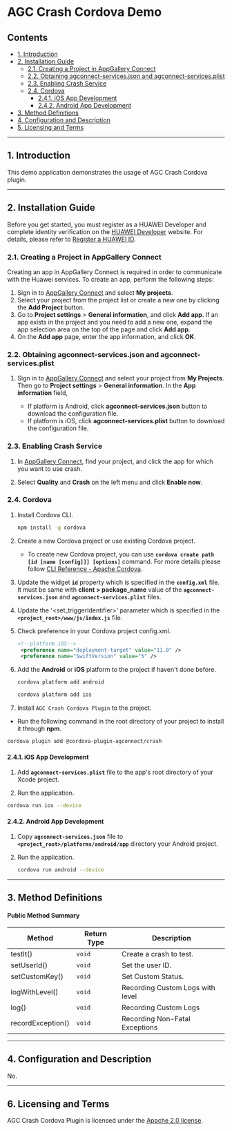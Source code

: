 # AGC Crash Cordova Demo

## Contents

- [1. Introduction](#1-introduction)
- [2. Installation Guide](#2-installation-guide)
  - [2.1. Creating a Project in AppGallery Connect](#21-creating-a-project-in-appgallery-connect)
  - [2.2. Obtaining agconnect-services.json and agconnect-services.plist](#22-obtaining-agconnect-servicesjson-and-agconnect-servicesplist)
  - [2.3. Enabling Crash Service](#24-enabling-crash-service)
  - [2.4. Cordova](#26-cordova)
    - [2.4.1. iOS App Development](#261-ios-app-development)
    - [2.4.2. Android App Development](#262-android-app-development)
- [3. Method Definitions](#3-method-definitions)
- [4. Configuration and Description](#4-configuration-and-description)
- [5. Licensing and Terms](#5-licensing-and-terms)

---

## 1. Introduction

This demo application demonstrates the usage of AGC Crash Cordova plugin.

---

## 2. Installation Guide

Before you get started, you must register as a HUAWEI Developer and complete identity verification on the [HUAWEI Developer](https://developer.huawei.com/consumer/en/) website. For details, please refer to [Register a HUAWEI ID](https://developer.huawei.com/consumer/en/doc/10104).

### 2.1. Creating a Project in AppGallery Connect

Creating an app in AppGallery Connect is required in order to communicate with the Huawei services. To create an app, perform the following steps:

1. Sign in to [AppGallery Connect](https://developer.huawei.com/consumer/en/service/josp/agc/index.html) and select **My projects**.
2. Select your project from the project list or create a new one by clicking the **Add Project** button.
3. Go to **Project settings** > **General information**, and click **Add app**.
   If an app exists in the project and you need to add a new one, expand the app selection area on the top of the page and click **Add app**.
4. On the **Add app** page, enter the app information, and click **OK**.

### 2.2. Obtaining agconnect-services.json and agconnect-services.plist

1. Sign in to [AppGallery Connect](https://developer.huawei.com/consumer/en/service/josp/agc/index.html) and select your project from **My Projects**. Then go to **Project settings** > **General information**. In the **App information** field,

   - If platform is Android, click **agconnect-services.json** button to download the configuration file.
   - If platform is iOS, click **agconnect-services.plist** button to download the configuration file.

### 2.3. Enabling Crash Service

1. In [AppGallery Connect](https://developer.huawei.com/consumer/en/service/josp/agc/index.html), find your project, and click the app for which you want to use crash.

2. Select **Quality** and **Crash** on the left menu and click **Enable now**.

### 2.4. Cordova

1. Install Cordova CLI.

   ```bash
   npm install -g cordova
   ```

2. Create a new Cordova project or use existing Cordova project.

   - To create new Cordova project, you can use **`cordova create path [id [name [config]]] [options]`** command. For more details please follow [CLI Reference - Apache Cordova](https://cordova.apache.org/docs/en/latest/reference/cordova-cli/index.html#cordova-create-command).

3. Update the widget **`id`** property which is specified in the **`config.xml`** file. It must be same with **client > package_name** value of the **`agconnect-services.json`** and **`agconnect-services.plist`** files.

4. Update the '<set_triggerIdentifier>' parameter which is specified in the **`<project_root>/www/js/index.js`** file. 

5. Check preference in your Cordova project config.xml.

   ```xml
   <!--platform iOS-->
    <preference name="deployment-target" value="11.0" />
    <preference name="SwiftVersion" value="5" />
   ```

6. Add the **Android** or **iOS** platform to the project if haven't done before.

   ```bash
   cordova platform add android
   ```

   ```bash
   cordova platform add ios
   ```

7. Install `AGC Crash Cordova Plugin` to the project.

- Run the following command in the root directory of your project to install it through **npm**.

```bash
cordova plugin add @cordova-plugin-agconnect/crash
```

#### 2.4.1. iOS App Development

1. Add **`agconnect-services.plist`** file to the app's root directory of your Xcode project.

2. Run the application.

```bash
cordova run ios --device
```

#### 2.4.2. Android App Development

1. Copy **`agconnect-services.json`** file to **`<project_root>/platforms/android/app`** directory your Android project.

2. Run the application.

   ```bash
   cordova run android --device
   ```

---

## 3. Method Definitions

#### Public Method Summary

| Method            | Return Type | Description                      |
| ----------------- | ----------- | -------------------------------- |
| testIt()          | `void`      | Create a crash to test.          |
| setUserId()       | `void`      | Set the user ID.                 |
| setCustomKey()    | `void`      | Set Custom Status.               |
| logWithLevel()    | `void`      | Recording Custom Logs with level |
| log()             | `void`      | Recording Custom Logs            |
| recordException() | `void`      | Recording Non-Fatal Exceptions   |

---

## 4. Configuration and Description

No.

---

## 6. Licensing and Terms

AGC Crash Cordova Plugin is licensed under the [Apache 2.0 license](LICENCE).